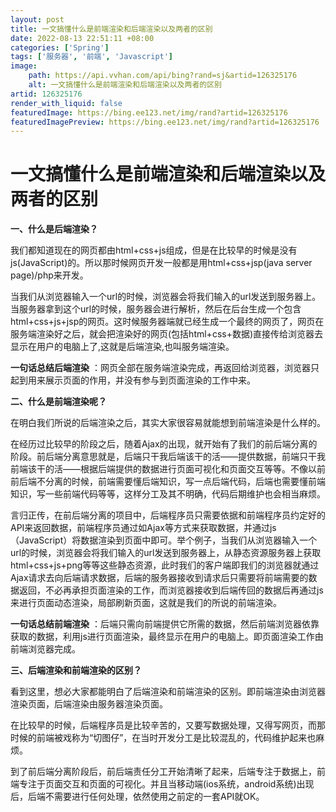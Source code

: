 ```yaml
---
layout: post
title: 一文搞懂什么是前端渲染和后端渲染以及两者的区别
date: 2022-08-13 22:51:11 +08:00
categories: ['Spring']
tags: ['服务器', '前端', 'Javascript']
image:
    path: https://api.vvhan.com/api/bing?rand=sj&artid=126325176
    alt: 一文搞懂什么是前端渲染和后端渲染以及两者的区别
artid: 126325176
render_with_liquid: false
featuredImage: https://bing.ee123.net/img/rand?artid=126325176
featuredImagePreview: https://bing.ee123.net/img/rand?artid=126325176
---
```


# 一文搞懂什么是前端渲染和后端渲染以及两者的区别

**一、什么是后端渲染？**
  
我们都知道现在的网页都由html+css+js组成，但是在比较早的时候是没有js(JavaScript)的。所以那时候网页开发一般都是用html+css+jsp(java server page)/php来开发。
  
当我们从浏览器输入一个url的时候，浏览器会将我们输入的url发送到服务器上。当服务器拿到这个url的时候，服务器会进行解析，然后在后台生成一个包含html+css+js+jsp的网页。这时候服务器端就已经生成一个最终的网页了，网页在服务端渲染好之后，就会把渲染好的网页(包括html+css+数据)直接传给浏览器去显示在用户的电脑上了,这就是后端渲染,也叫服务端渲染。
  
**一句话总结后端渲染**
：网页全部在服务端渲染完成，再返回给浏览器，浏览器只起到用来展示页面的作用，并没有参与到页面渲染的工作中来。

**二、什么是前端渲染呢？**
  
在明白我们所说的后端渲染之后，其实大家很容易就能想到前端渲染是什么样的。

在经历过比较早的阶段之后，随着Ajax的出现，就开始有了我们的前后端分离的阶段。前后端分离意思就是，后端只干我后端该干的活——提供数据，前端只干我前端该干的活——根据后端提供的数据进行页面可视化和页面交互等等。不像以前前后端不分离的时候，前端需要懂后端知识，写一点后端代码，后端也需要懂前端知识，写一些前端代码等等，这样分工及其不明确，代码后期维护也会相当麻烦。

言归正传，在前后端分离的项目中，后端程序员只需要依据和前端程序员约定好的API来返回数据，前端程序员通过如Ajax等方式来获取数据，并通过js（JavaScript）将数据渲染到页面中即可。举个例子，当我们从浏览器输入一个url的时候，浏览器会将我们输入的url发送到服务器上，从静态资源服务器上获取html+css+js+png等等这些静态资源，此时我们的客户端即我们的浏览器就通过Ajax请求去向后端请求数据，后端的服务器接收到请求后只需要将前端需要的数据返回，不必再承担页面渲染的工作，而浏览器接收到后端传回的数据后再通过js来进行页面动态渲染，局部刷新页面，这就是我们的所说的前端渲染。

**一句话总结前端渲染**
：后端只需向前端提供它所需的数据，然后前端浏览器依靠获取的数据，利用js进行页面渲染，最终显示在用户的电脑上。即页面渲染工作由前端浏览器完成。

**三、后端渲染和前端渲染的区别？**
  
看到这里，想必大家都能明白了后端渲染和前端渲染的区别。即前端渲染由浏览器渲染页面，后端渲染由服务器渲染页面。
  
在比较早的时候，后端程序员是比较辛苦的，又要写数据处理，又得写网页，而那时候的前端被戏称为“切图仔”，在当时开发分工是比较混乱的，代码维护起来也麻烦。
  
到了前后端分离阶段后，前后端责任分工开始清晰了起来，后端专注于数据上，前端专注于页面交互和页面的可视化。并且当移动端(ios系统，android系统)出现后，后端不需要进行任何处理，依然使用之前定的一套API就OK。
